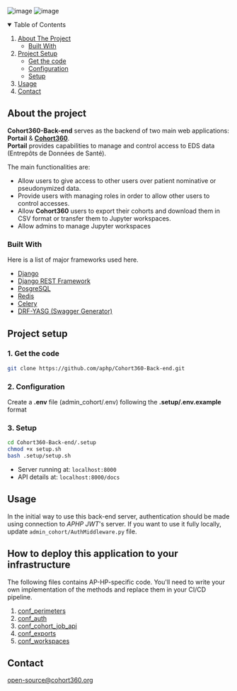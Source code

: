![image](https://img.shields.io/badge/Python-3.11-blue/?color=blue&logo=python&logoColor=9cf)
![image](https://img.shields.io/badge/Django-4.2-%2344b78b/?color=%2344b78b&logo=django&logoColor=green)

<!-- TABLE OF CONTENTS -->
<details open="open">
  <summary>Table of Contents</summary>
  <ol>
    <li>
      <a href="#about-the-project">About The Project</a>
      <ul>
        <li><a href="#built-with">Built With</a></li>
      </ul>
    </li>
    <li>
      <a href="#project-setup">Project Setup</a>
      <ul>
        <li><a href="#get-the-code">Get the code</a></li>
        <li><a href="#configuration">Configuration</a></li>
        <li><a href="#setup">Setup</a></li>
      </ul>
    </li>
    <li><a href="#usage">Usage</a></li>
    <li><a href="#contact">Contact</a></li>
  </ol>
</details>



<!-- ABOUT THE PROJECT -->
## About the project

**Cohort360-Back-end** serves as the backend of two main web applications: **Portail** & [**Cohort360**](https://github.com/aphp/Cohort360).  
**Portail** provides capabilities to manage and control access to EDS data (Entrepôts de Données de Santé).

The main functionalities are:
* Allow users to give access to other users over patient nominative or pseudonymized data. 
* Provide users with managing roles in order to allow other users to control accesses.
* Allow **Cohort360** users to export their cohorts and download them in CSV format or transfer them to Jupyter 
workspaces.
* Allow admins to manage Jupyter workspaces

### Built With

Here is a list of major frameworks used here.
* [Django](https://www.djangoproject.com)
* [Django REST Framework](https://www.django-rest-framework.org/)
* [PosgreSQL](https://www.postgresql.org/)
* [Redis](https://redis.io/)
* [Celery](https://docs.celeryproject.org/en/stable/)
* [DRF-YASG (Swagger Generator)](https://drf-yasg.readthedocs.io/en/stable/)


<!-- GETTING STARTED -->

## Project setup
### 1. Get the code
   ```sh
   git clone https://github.com/aphp/Cohort360-Back-end.git
   ```

### 2. Configuration
   Create a **.env** file (admin_cohort/.env) following the **.setup/.env.example** format  


### 3. Setup
   ```sh
   cd Cohort360-Back-end/.setup
   chmod +x setup.sh
   bash .setup/setup.sh
   ```
* Server running at: `localhost:8000`
* API details at: `localhost:8000/docs`

<!-- USAGE EXAMPLES -->
## Usage

In the initial way to use this back-end server, authentication should be made using connection to _APHP JWT_'s server.
If you want to use it fully locally, update `admin_cohort/AuthMiddleware.py` file.

<!-- CONTRIBUTING -->
<!-- ## Contributing

1. Clone the Project
2. Create your Feature Branch (`git checkout -b feature/AmazingFeature`)
3. Commit your Changes (`git commit -m 'Add some AmazingFeature'`)
4. Push to the Branch (`git push origin feature/AmazingFeature`)
5. Open a Pull Request with develop branch -->

## How to deploy this application to your infrastructure

The following files contains AP-HP-specific code. You'll need to write your own implementation of the methods and
replace
them in your CI/CD pipeline.

1. [conf_perimeters](accesses/conf_perimeters.py)
2. [conf_auth](admin_cohort/auth/utils.py)
3. [conf_cohort_job_api](cohort/services/conf_cohort_job_api.py)
4. [conf_exports](exports/conf_exports.py)
5. [conf_workspaces](workspaces/conf_workspaces.py)

<!-- CONTACT -->

## Contact

open-source@cohort360.org
